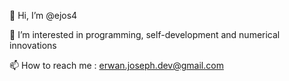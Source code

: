 👋 Hi, I’m @ejos4

👀 I’m interested in programming, self-development and numerical innovations

📫 How to reach me : erwan.joseph.dev@gmail.com
